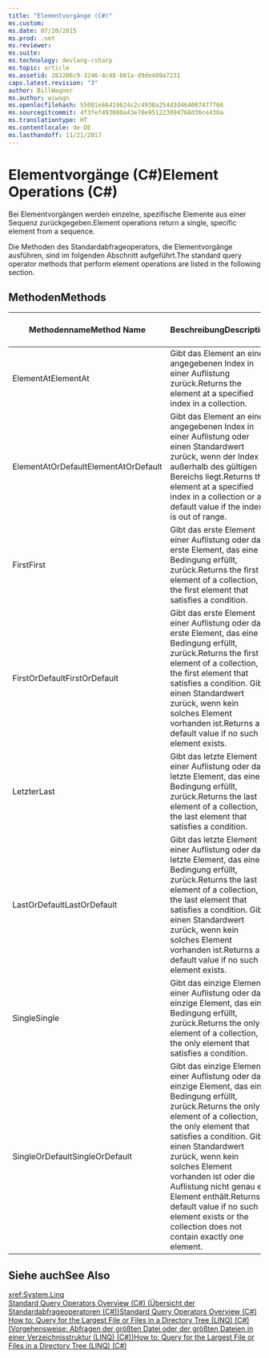 ```yaml
---
title: "Elementvorgänge (C#)"
ms.custom: 
ms.date: 07/20/2015
ms.prod: .net
ms.reviewer: 
ms.suite: 
ms.technology: devlang-csharp
ms.topic: article
ms.assetid: 283206c9-3246-4c48-b01a-d9de409a7231
caps.latest.revision: "3"
author: BillWagner
ms.author: wiwagn
ms.openlocfilehash: 55081e66419624c2c4930a254d3d464007477766
ms.sourcegitcommit: 4f3fef493080a43e70e951223894768d36ce430a
ms.translationtype: HT
ms.contentlocale: de-DE
ms.lasthandoff: 11/21/2017
---
```

# <a name="element-operations-c"></a><span data-ttu-id="46b17-102">Elementvorgänge (C#)</span><span class="sxs-lookup"><span data-stu-id="46b17-102">Element Operations (C#)</span></span>
<span data-ttu-id="46b17-103">Bei Elementvorgängen werden einzelne, spezifische Elemente aus einer Sequenz zurückgegeben.</span><span class="sxs-lookup"><span data-stu-id="46b17-103">Element operations return a single, specific element from a sequence.</span></span>  
  
 <span data-ttu-id="46b17-104">Die Methoden des Standardabfrageoperators, die Elementvorgänge ausführen, sind im folgenden Abschnitt aufgeführt.</span><span class="sxs-lookup"><span data-stu-id="46b17-104">The standard query operator methods that perform element operations are listed in the following section.</span></span>  
  
## <a name="methods"></a><span data-ttu-id="46b17-105">Methoden</span><span class="sxs-lookup"><span data-stu-id="46b17-105">Methods</span></span>  
  
|<span data-ttu-id="46b17-106">Methodenname</span><span class="sxs-lookup"><span data-stu-id="46b17-106">Method Name</span></span>|<span data-ttu-id="46b17-107">Beschreibung</span><span class="sxs-lookup"><span data-stu-id="46b17-107">Description</span></span>|<span data-ttu-id="46b17-108">C#-Abfrageausdruckssyntax</span><span class="sxs-lookup"><span data-stu-id="46b17-108">C# Query Expression Syntax</span></span>|<span data-ttu-id="46b17-109">Weitere Informationen</span><span class="sxs-lookup"><span data-stu-id="46b17-109">More Information</span></span>|  
|-----------------|-----------------|---------------------------------|----------------------|  
|<span data-ttu-id="46b17-110">ElementAt</span><span class="sxs-lookup"><span data-stu-id="46b17-110">ElementAt</span></span>|<span data-ttu-id="46b17-111">Gibt das Element an einen angegebenen Index in einer Auflistung zurück.</span><span class="sxs-lookup"><span data-stu-id="46b17-111">Returns the element at a specified index in a collection.</span></span>|<span data-ttu-id="46b17-112">Nicht zutreffend.</span><span class="sxs-lookup"><span data-stu-id="46b17-112">Not applicable.</span></span>|<xref:System.Linq.Enumerable.ElementAt%2A?displayProperty=nameWithType><br /><br /> <xref:System.Linq.Queryable.ElementAt%2A?displayProperty=nameWithType>|  
|<span data-ttu-id="46b17-113">ElementAtOrDefault</span><span class="sxs-lookup"><span data-stu-id="46b17-113">ElementAtOrDefault</span></span>|<span data-ttu-id="46b17-114">Gibt das Element an einen angegebenen Index in einer Auflistung oder einen Standardwert zurück, wenn der Index außerhalb des gültigen Bereichs liegt.</span><span class="sxs-lookup"><span data-stu-id="46b17-114">Returns the element at a specified index in a collection or a default value if the index is out of range.</span></span>|<span data-ttu-id="46b17-115">Nicht zutreffend.</span><span class="sxs-lookup"><span data-stu-id="46b17-115">Not applicable.</span></span>|<xref:System.Linq.Enumerable.ElementAtOrDefault%2A?displayProperty=nameWithType><br /><br /> <xref:System.Linq.Queryable.ElementAtOrDefault%2A?displayProperty=nameWithType>|  
|<span data-ttu-id="46b17-116">First</span><span class="sxs-lookup"><span data-stu-id="46b17-116">First</span></span>|<span data-ttu-id="46b17-117">Gibt das erste Element einer Auflistung oder das erste Element, das eine Bedingung erfüllt, zurück.</span><span class="sxs-lookup"><span data-stu-id="46b17-117">Returns the first element of a collection, or the first element that satisfies a condition.</span></span>|<span data-ttu-id="46b17-118">Nicht zutreffend.</span><span class="sxs-lookup"><span data-stu-id="46b17-118">Not applicable.</span></span>|<xref:System.Linq.Enumerable.First%2A?displayProperty=nameWithType><br /><br /> <xref:System.Linq.Queryable.First%2A?displayProperty=nameWithType>|  
|<span data-ttu-id="46b17-119">FirstOrDefault</span><span class="sxs-lookup"><span data-stu-id="46b17-119">FirstOrDefault</span></span>|<span data-ttu-id="46b17-120">Gibt das erste Element einer Auflistung oder das erste Element, das eine Bedingung erfüllt, zurück.</span><span class="sxs-lookup"><span data-stu-id="46b17-120">Returns the first element of a collection, or the first element that satisfies a condition.</span></span> <span data-ttu-id="46b17-121">Gibt einen Standardwert zurück, wenn kein solches Element vorhanden ist.</span><span class="sxs-lookup"><span data-stu-id="46b17-121">Returns a default value if no such element exists.</span></span>|<span data-ttu-id="46b17-122">Nicht zutreffend.</span><span class="sxs-lookup"><span data-stu-id="46b17-122">Not applicable.</span></span>|<xref:System.Linq.Enumerable.FirstOrDefault%2A?displayProperty=nameWithType><br /><br /> <xref:System.Linq.Queryable.FirstOrDefault%2A?displayProperty=nameWithType><br /><br /> <xref:System.Linq.Queryable.FirstOrDefault%60%601%28System.Linq.IQueryable%7B%60%600%7D%29?displayProperty=nameWithType>|  
|<span data-ttu-id="46b17-123">Letzter</span><span class="sxs-lookup"><span data-stu-id="46b17-123">Last</span></span>|<span data-ttu-id="46b17-124">Gibt das letzte Element einer Auflistung oder das letzte Element, das eine Bedingung erfüllt, zurück.</span><span class="sxs-lookup"><span data-stu-id="46b17-124">Returns the last element of a collection, or the last element that satisfies a condition.</span></span>|<span data-ttu-id="46b17-125">Nicht zutreffend.</span><span class="sxs-lookup"><span data-stu-id="46b17-125">Not applicable.</span></span>|<xref:System.Linq.Enumerable.Last%2A?displayProperty=nameWithType><br /><br /> <xref:System.Linq.Queryable.Last%2A?displayProperty=nameWithType>|  
|<span data-ttu-id="46b17-126">LastOrDefault</span><span class="sxs-lookup"><span data-stu-id="46b17-126">LastOrDefault</span></span>|<span data-ttu-id="46b17-127">Gibt das letzte Element einer Auflistung oder das letzte Element, das eine Bedingung erfüllt, zurück.</span><span class="sxs-lookup"><span data-stu-id="46b17-127">Returns the last element of a collection, or the last element that satisfies a condition.</span></span> <span data-ttu-id="46b17-128">Gibt einen Standardwert zurück, wenn kein solches Element vorhanden ist.</span><span class="sxs-lookup"><span data-stu-id="46b17-128">Returns a default value if no such element exists.</span></span>|<span data-ttu-id="46b17-129">Nicht zutreffend.</span><span class="sxs-lookup"><span data-stu-id="46b17-129">Not applicable.</span></span>|<xref:System.Linq.Enumerable.LastOrDefault%2A?displayProperty=nameWithType><br /><br /> <xref:System.Linq.Queryable.LastOrDefault%2A?displayProperty=nameWithType>|  
|<span data-ttu-id="46b17-130">Single</span><span class="sxs-lookup"><span data-stu-id="46b17-130">Single</span></span>|<span data-ttu-id="46b17-131">Gibt das einzige Element einer Auflistung oder das einzige Element, das eine Bedingung erfüllt, zurück.</span><span class="sxs-lookup"><span data-stu-id="46b17-131">Returns the only element of a collection, or the only element that satisfies a condition.</span></span>|<span data-ttu-id="46b17-132">Nicht zutreffend.</span><span class="sxs-lookup"><span data-stu-id="46b17-132">Not applicable.</span></span>|<xref:System.Linq.Enumerable.Single%2A?displayProperty=nameWithType><br /><br /> <xref:System.Linq.Queryable.Single%2A?displayProperty=nameWithType>|  
|<span data-ttu-id="46b17-133">SingleOrDefault</span><span class="sxs-lookup"><span data-stu-id="46b17-133">SingleOrDefault</span></span>|<span data-ttu-id="46b17-134">Gibt das einzige Element einer Auflistung oder das einzige Element, das eine Bedingung erfüllt, zurück.</span><span class="sxs-lookup"><span data-stu-id="46b17-134">Returns the only element of a collection, or the only element that satisfies a condition.</span></span> <span data-ttu-id="46b17-135">Gibt einen Standardwert zurück, wenn kein solches Element vorhanden ist oder die Auflistung nicht genau ein Element enthält.</span><span class="sxs-lookup"><span data-stu-id="46b17-135">Returns a default value if no such element exists or the collection does not contain exactly one element.</span></span>|<span data-ttu-id="46b17-136">Nicht zutreffend.</span><span class="sxs-lookup"><span data-stu-id="46b17-136">Not applicable.</span></span>|<xref:System.Linq.Enumerable.SingleOrDefault%2A?displayProperty=nameWithType><br /><br /> <xref:System.Linq.Queryable.SingleOrDefault%2A?displayProperty=nameWithType>|  
  
## <a name="see-also"></a><span data-ttu-id="46b17-137">Siehe auch</span><span class="sxs-lookup"><span data-stu-id="46b17-137">See Also</span></span>  
 <xref:System.Linq>  
 [<span data-ttu-id="46b17-138">Standard Query Operators Overview (C#) (Übersicht der Standardabfrageoperatoren (C#))</span><span class="sxs-lookup"><span data-stu-id="46b17-138">Standard Query Operators Overview (C#)</span></span>](../../../../csharp/programming-guide/concepts/linq/standard-query-operators-overview.md)  
 [<span data-ttu-id="46b17-139">How to: Query for the Largest File or Files in a Directory Tree (LINQ) (C#) (Vorgehensweise: Abfragen der größten Datei oder der größten Dateien in einer Verzeichnisstruktur (LINQ) (C#))</span><span class="sxs-lookup"><span data-stu-id="46b17-139">How to: Query for the Largest File or Files in a Directory Tree (LINQ) (C#)</span></span>](../../../../csharp/programming-guide/concepts/linq/how-to-query-for-the-largest-file-or-files-in-a-directory-tree-linq.md)
